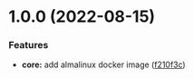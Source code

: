 # 1.0.0 (2022-08-15)


### Features

* **core:** add almalinux docker image ([f210f3c](https://github.com/attilasomogyi/almalinux-docker-image/commit/f210f3cf3c92f69db6886676350b2c3c7fb3e41d))
